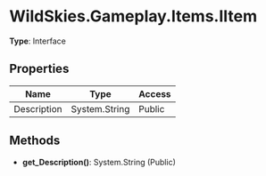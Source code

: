 ﻿# WildSkies.Gameplay.Items.IItem

**Type**: Interface

## Properties

| Name | Type | Access |
|------|------|--------|
| Description | System.String | Public |

## Methods

- **get_Description()**: System.String (Public)


